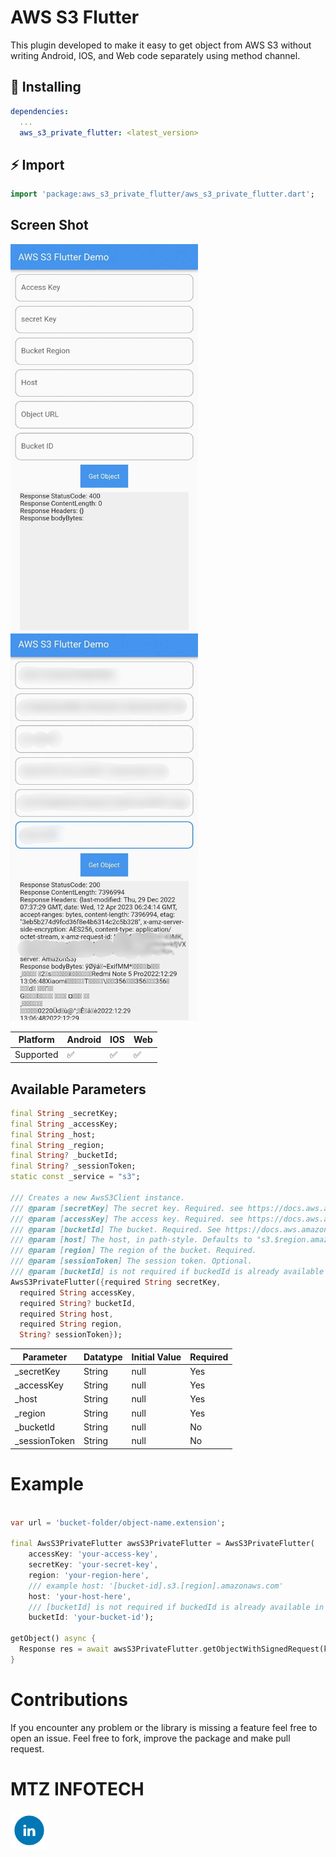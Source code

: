 # AWS S3 Flutter

This plugin developed to make it easy to get object from AWS S3 without writing Android, IOS, and
Web code separately using method channel.

## 🌟 Installing

```yaml
dependencies:
  ...
  aws_s3_private_flutter: <latest_version>
```

## ⚡️ Import

```dart
import 'package:aws_s3_private_flutter/aws_s3_private_flutter.dart';
```

## Screen Shot

<img src="https://github.com/mtzinfotech/aws_s3_private_flutter/blob/main/images/screen_shot_1.JPEG" alt="alt text" width="300" height="620">
<img src="https://github.com/mtzinfotech/aws_s3_private_flutter/blob/main/images/screen_shot_2.JPEG" alt="alt text" width="300" height="620">

| Platform  | Android | IOS   | Web  |
|-----------|---------|-------|------|
| Supported | ✅️️     | ✅️    | ✅️   |

## Available Parameters

```dart
final String _secretKey;
final String _accessKey;
final String _host;
final String _region;
final String? _bucketId;
final String? _sessionToken;
static const _service = "s3";

/// Creates a new AwsS3Client instance.
/// @param [secretKey] The secret key. Required. see https://docs.aws.amazon.com/general/latest/gr/aws-sec-cred-types.html
/// @param [accessKey] The access key. Required. see https://docs.aws.amazon.com/general/latest/gr/aws-sec-cred-types.html
/// @param [bucketId] The bucket. Required. See https://docs.aws.amazon.com/AmazonS3/latest/dev/UsingBucket.html#access-bucket-intro
/// @param [host] The host, in path-style. Defaults to "s3.$region.amazonaws.com". See https://docs.aws.amazon.com/AmazonS3/latest/dev/UsingBucket.html#access-bucket-intro
/// @param [region] The region of the bucket. Required.
/// @param [sessionToken] The session token. Optional.
/// @param [bucketId] is not required if buckedId is already available in your [host].
AwsS3PrivateFlutter({required String secretKey,
  required String accessKey,
  required String? bucketId,
  required String host,
  required String region,
  String? sessionToken});
```

| Parameter      | Datatype | Initial Value | Required |
|----------------|----------|---------------|----------|
| _secretKey     | String   | null          | Yes      |
| _accessKey     | String   | null          | Yes      |
| _host          | String   | null          | Yes      |
| _region        | String   | null          | Yes      |
| _bucketId      | String   | null          | No       |
| _sessionToken  | String   | null          | No       |

# Example

```dart

var url = 'bucket-folder/object-name.extension';

final AwsS3PrivateFlutter awsS3PrivateFlutter = AwsS3PrivateFlutter(
    accessKey: 'your-access-key',
    secretKey: 'your-secret-key',
    region: 'your-region-here',
    /// example host: '[bucket-id].s3.[region].amazonaws.com' 
    host: 'your-host-here',
    /// [bucketId] is not required if buckedId is already available in your [host].
    bucketId: 'your-bucket-id');

getObject() async {
  Response res = await awsS3PrivateFlutter.getObjectWithSignedRequest(key: url);
}
```

# Contributions

If you encounter any problem or the library is missing a feature feel free to open an issue. Feel
free to fork, improve the package and make pull request.

# MTZ INFOTECH

<a href="https://in.linkedin.com/company/mtzinfotech"><img src="https://github.com/aritraroy/social-icons/blob/master/linkedin-icon.png?raw=true" width="60"></a>
